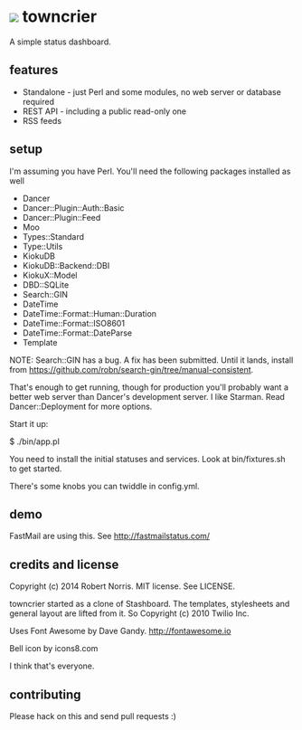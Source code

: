 # ![](https://raw.githubusercontent.com/robn/towncrier/master/public/images/bell/bell-48.png) towncrier

A simple status dashboard.

## features

- Standalone - just Perl and some modules, no web server or database required
- REST API - including a public read-only one
- RSS feeds

## setup

I'm assuming you have Perl. You'll need the following packages installed as well

- Dancer
- Dancer::Plugin::Auth::Basic
- Dancer::Plugin::Feed
- Moo
- Types::Standard
- Type::Utils
- KiokuDB
- KiokuDB::Backend::DBI
- KiokuX::Model
- DBD::SQLite
- Search::GIN
- DateTime
- DateTime::Format::Human::Duration
- DateTime::Format::ISO8601
- DateTime::Format::DateParse
- Template

NOTE: Search::GIN has a bug. A fix has been submitted. Until it lands, install
from https://github.com/robn/search-gin/tree/manual-consistent.

That's enough to get running, though for production you'll probably want a
better web server than Dancer's development server. I like Starman. Read
Dancer::Deployment for more options.

Start it up:

  $ ./bin/app.pl

You need to install the initial statuses and services. Look at bin/fixtures.sh
to get started.

There's some knobs you can twiddle in config.yml.

## demo

FastMail are using this. See http://fastmailstatus.com/

## credits and license

Copyright (c) 2014 Robert Norris. MIT license. See LICENSE.

towncrier started as a clone of Stashboard. The templates, stylesheets and
general layout are lifted from it. So Copyright (c) 2010 Twilio Inc.

Uses Font Awesome by Dave Gandy. http://fontawesome.io

Bell icon by icons8.com

I think that's everyone.

## contributing

Please hack on this and send pull requests :)

